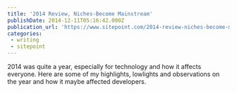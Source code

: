 ```yaml
---
title: '2014 Review, Niches-Become Mainstream'
publishDate: 2014-12-11T05:16:42.000Z
publication_url: 'https://www.sitepoint.com/2014-review-niches-become-mainstream/'
categories:
 - writing
 - sitepoint
---
```


2014 was quite a year, especially for technology and how it affects everyone. Here are some of my highlights, lowlights and observations on the year and how it maybe affected developers.
